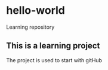 # hello-world
Learning repository

## This is a learning project
The project is used to start with gitHub